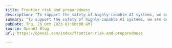 ```yaml
---
title: Frontier risk and preparedness
description: "To support the safety of highly-capable AI systems, we are developing our approach to catastrophic risk preparedness, including building a Preparedness team and launching a challenge."
summary: "To support the safety of highly-capable AI systems, we are developing our approach to catastrophic risk preparedness, including building a Preparedness team and launching a challenge."
pubDate: Thu, 26 Oct 2023 07:00:00 GMT
source: OpenAI Blog
url: https://openai.com/index/frontier-risk-and-preparedness

---
```


